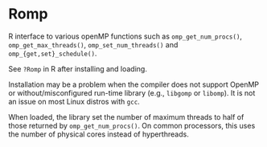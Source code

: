 # Romp

R interface to various openMP functions such as 
`omp_get_num_procs()`, `omp_get_max_threads()`,
`omp_set_num_threads()` and `omp_{get,set}_schedule()`.

See `?Romp` in R after installing and loading.

Installation may be a problem when the compiler does not support
OpenMP or without/misconfigured run-time library (e.g., `libgomp` or `libomp`).
It is not an issue on most Linux distros with `gcc`.

When loaded, the library set the number of maximum
threads to half of those returned by `omp_get_num_procs()`.
On common processors, this uses the number of physical cores instead
of hyperthreads.
